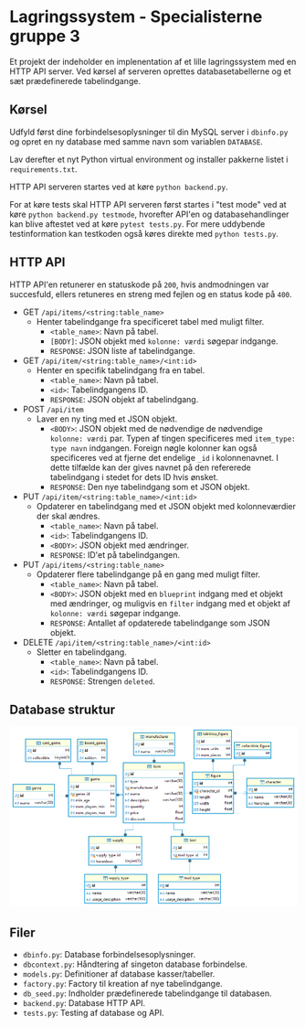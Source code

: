 # Lagringssystem - Specialisterne gruppe 3

Et projekt der indeholder en implenentation af et lille lagringssystem med en HTTP API server. Ved kørsel af serveren oprettes databasetabellerne og et sæt prædefinerede tabelindgange.

## Kørsel

Udfyld først dine forbindelsesoplysninger til din MySQL server i `dbinfo.py` og opret en ny database med samme navn som variablen `DATABASE`.

Lav derefter et nyt Python virtual environment og installer pakkerne listet i `requirements.txt`.

HTTP API serveren startes ved at køre `python backend.py`.

For at køre tests skal HTTP API serveren først startes i "test mode" ved at køre `python backend.py testmode`, hvorefter API'en og databasehandlinger kan blive aftestet ved at køre `pytest tests.py`. For mere uddybende testinformation kan testkoden også køres direkte med `python tests.py`.

## HTTP API

HTTP API'en retunerer en statuskode på `200`, hvis andmodningen var succesfuld, ellers retuneres en streng med fejlen og en status kode på `400`.

- GET `/api/items/<string:table_name>`
  - Henter tabelindgange fra specificeret tabel med muligt filter.
    - `<table_name>`: Navn på tabel.
    - `[BODY]`: JSON objekt med `kolonne: værdi` søgepar indgange.
    - `RESPONSE`: JSON liste af tabelindgange.
- GET `/api/item/<string:table_name>/<int:id>`
  - Henter en specifik tabelindgang fra en tabel.
    - `<table_name>`: Navn på tabel.
    - `<id>`: Tabelindgangens ID.
    - `RESPONSE`: JSON objekt af tabelindgang.
- POST `/api/item`
  - Laver en ny ting med et JSON objekt.
    - `<BODY>`: JSON objekt med de nødvendige de nødvendige `kolonne: værdi` par. Typen af tingen specificeres med `item_type: type navn` indgangen. Foreign nøgle kolonner kan også specificeres ved at fjerne det endelige `_id` i kolonnenavnet. I dette tilfælde kan der gives navnet på den refererede tabelindgang i stedet for dets ID hvis ønsket.
    - `RESPONSE`: Den nye tabelindgang som et JSON objekt.
- PUT `/api/item/<string:table_name>/<int:id>`
  - Opdaterer en tabelindgang med et JSON objekt med kolonneværdier der skal ændres.
    - `<table_name>`: Navn på tabel.
    - `<id>`: Tabelindgangens ID.
    - `<BODY>`: JSON objekt med ændringer.
    - `RESPONSE`: ID'et på tabelindgangen.
- PUT `/api/items/<string:table_name>`
  - Opdaterer flere tabelindgange på en gang med muligt filter.
    - `<table_name>`: Navn på tabel.
    - `<BODY>`: JSON objekt med en `blueprint` indgang med et objekt med ændringer, og muligvis en `filter` indgang med et objekt af `kolonne: værdi` søgepar indgange.
    - `RESPONSE`: Antallet af opdaterede tabelindgange som JSON objekt.
- DELETE `/api/item/<string:table_name>/<int:id>`
  - Sletter en tabelindgang.
    - `<table_name>`: Navn på tabel.
    - `<id>`: Tabelindgangens ID.
    - `RESPONSE`: Strengen `deleted`.

## Database struktur

![ER diagram](ER.png)

## Filer

- `dbinfo.py`: Database forbindelsesoplysninger.
- `dbcontext.py`: Håndtering af singeton database forbindelse.
- `models.py`: Definitioner af database kasser/tabeller.
- `factory.py`: Factory til kreation af nye tabelindgange.
- `db_seed.py`: Indholder prædefinerede tabelindgange til databasen.
- `backend.py`: Database HTTP API.
- `tests.py`: Testing af database og API.
